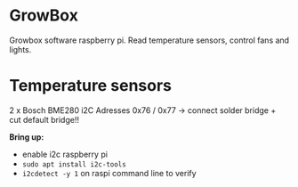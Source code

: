 # GrowBox
Growbox software raspberry pi. Read temperature sensors, control fans and lights.

# Temperature sensors

2 x Bosch BME280
i2C Adresses 0x76 / 0x77 -> connect solder bridge + cut default bridge!!

**Bring up:**
- enable i2c raspberry pi
- `sudo apt install i2c-tools`
- `i2cdetect -y 1` on raspi command line to verify
